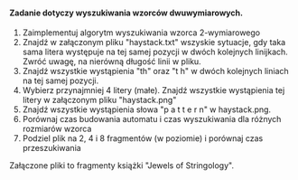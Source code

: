 #### Zadanie dotyczy wyszukiwania wzorców dwuwymiarowych.  
  
1. Zaimplementuj algorytm wyszukiwania wzorca 2-wymiarowego  
2. Znajdź w załączonym pliku "haystack.txt" wszyskie sytuacje, gdy taka sama litera występuje na tej samej pozycji w dwóch kolejnych linijkach. Zwróć uwagę, na nierówną długość linii w pliku.  
3. Znajdź wszystkie wystąpienia "th" oraz "t h" w dwóch kolejnych liniach na tej samej pozycji.  
4. Wybierz przynajmniej 4 litery (małe). Znajdź wszystkie wystąpienia tej litery w załączonym pliku "haystack.png"  
5. Znajdź wszystkie wystąpienia słowa "p a t t e r n" w haystack.png.  
6. Porównaj czas budowania automatu i czas wyszukiwania dla różnych rozmiarów wzorca  
7. Podziel plik na 2, 4 i 8 fragmentów (w poziomie) i porównaj czas przeszukiwania  
  
Załączone pliki to fragmenty książki "Jewels of Stringology".
